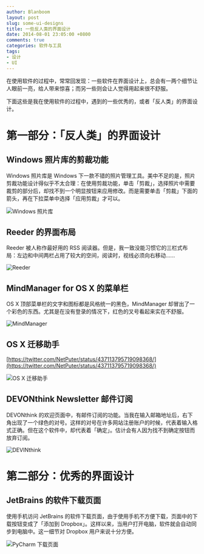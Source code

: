```yaml
---
author: Blanboom
layout: post
slug: some-ui-designs
title: 一些反人类的界面设计
date: 2014-08-01 23:05:00 +0800
comments: true
categories: 软件与工具
tags:
- 设计
- UI
---
```


在使用软件的过程中，常常回发现：一些软件在界面设计上，总会有一两个细节让人眼前一亮，给人带来惊喜；而另一些则会让人觉得用起来很不舒服。

下面这些是我在使用软件的过程中，遇到的一些优秀的，或者「反人类」的界面设计。

<!-- more -->

# 第一部分：「反人类」的界面设计

## Windows 照片库的剪裁功能

Windows 照片库是 Windows 下一款不错的照片管理工具。美中不足的是，照片剪裁功能设计得似乎不太合理：在使用剪裁功能，单击「剪裁」，选择照片中需要裁剪的部分后，却找不到一个明显按钮来应用修改。而是需要单击「剪裁」下面的箭头，再在下拉菜单中选择「应用剪裁」才可以。

![Windows 照片库](images/2014/08/WindowsGallery.png)


## Reeder 的界面布局

Reeder 被人称作最好用的 RSS 阅读器。但是，我一致没能习惯它的三栏式布局：左边和中间两栏占用了较大的空间，阅读时，视线必须向右移动......

![Reeder](images/2014/08/Reeder.png)


## MindManager for OS X 的菜单栏

OS X 顶部菜单栏的文字和图标都是风格统一的黑色，MindManager 却冒出了一个彩色的东西。尤其是在没有登录的情况下，红色的叉号看起来实在不舒服。

![MindManager](images/2014/08/MindManager.png)


## OS X 迁移助手

[https://twitter.com/NetPuter/status/437113795719098368/](https://twitter.com/NetPuter/status/437113795719098368/)

![OS X 迁移助手](images/2014/08/OSXMA.png)



## DEVONthink Newsletter 邮件订阅

DEVONthink 的欢迎页面中，有邮件订阅的功能。当我在输入邮箱地址后，右下角出现了一个绿色的对号。这样的对号在许多网站注册账户的时候，代表着输入格式正确。但在这个软件中，却代表着「确定」。估计会有人因为找不到确定按钮而放弃订阅。

![DEVINthink](images/2014/08/DEVONthink.png)


# 第二部分：优秀的界面设计

## JetBrains 的软件下载页面

使用手机访问 JetBrains 的软件下载页面，由于使用手机不方便下载，页面中的下载按钮变成了「添加到 Dropbox」。这样以来，当用户打开电脑，软件就会自动同步到电脑中。这一细节对 Dropbox 用户来说十分方便。

![PyCharm 下载页面](images/2014/08/JetBrains.png)

